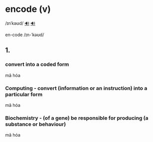 # encode (v)

/ɪnˈkəʊd/ [🔊](https://www.oxfordlearnersdictionaries.com/media/english/uk_pron/e/enc/encod/encode__gb_1.mp3) [🔊](https://www.oxfordlearnersdictionaries.com/media/english/us_pron/e/enc/encod/encode__us_1.mp3)

en-code /ɪn-ˈkəʊd/

## 1.

### convert into a coded form

mã hóa

### Computing - convert (information or an instruction) into a particular form

mã hóa

### Biochemistry - (of a gene) be responsible for producing (a substance or behaviour)

mã hóa